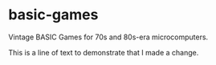 # basic-games
Vintage BASIC Games for 70s and 80s-era microcomputers.

This is a line of text to demonstrate that I made a change.
